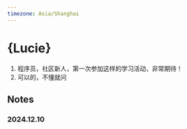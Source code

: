 ```yaml
---
timezone: Asia/Shanghai
---
```


# {Lucie}

1. 程序员，社区新人，第一次参加这样的学习活动，非常期待！
2. 可以的，不懂就问

## Notes

<!-- Content_START -->

### 2024.12.10


<!-- Content_END -->
